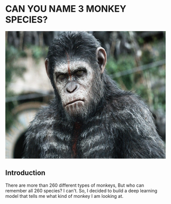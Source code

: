 # CAN YOU NAME 3 MONKEY SPECIES?

<p align="center">
<img src="data/Images/frontmonkeypic.jpg"  height="400" width="600" />
</p>

## Introduction
There are more than 260 different types of monkeys, But who can remember all 260 species? I can't. So, I decided to build a deep learning model that tells me what kind of monkey I am looking at.
